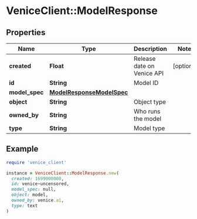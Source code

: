 # VeniceClient::ModelResponse

## Properties

| Name | Type | Description | Notes |
| ---- | ---- | ----------- | ----- |
| **created** | **Float** | Release date on Venice API | [optional] |
| **id** | **String** | Model ID |  |
| **model_spec** | [**ModelResponseModelSpec**](ModelResponseModelSpec.md) |  |  |
| **object** | **String** | Object type |  |
| **owned_by** | **String** | Who runs the model |  |
| **type** | **String** | Model type |  |

## Example

```ruby
require 'venice_client'

instance = VeniceClient::ModelResponse.new(
  created: 1699000000,
  id: venice-uncensored,
  model_spec: null,
  object: model,
  owned_by: venice.ai,
  type: text
)
```

